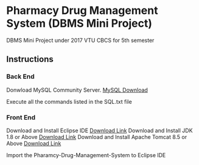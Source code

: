 # Pharmacy Drug Management System (DBMS Mini Project)
DBMS Mini Project under 2017 VTU CBCS for 5th semester

## Instructions
### Back End
Donwload MySQL Community Server.
[MySQL Download](https://dev.mysql.com/downloads/windows/installer/8.0.html)

Execute all the commands listed in the SQL.txt file

### Front End
Download and Install Eclipse IDE [Download Link](https://www.eclipse.org/downloads/packages/release/2019-12/r/eclipse-ide-enterprise-java-developers)
Download and Install JDK 1.8 or Above [Download Link](https://www.oracle.com/technetwork/java/javase/downloads/index.html)
Download and Install Apache Tomcat 8.5 or Above [Download Link](https://tomcat.apache.org/download-80.cgi)

Import the Pharamcy-Drug-Management-System to Eclipse IDE

